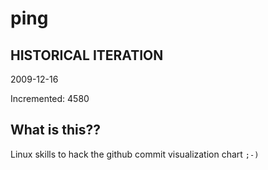 # ping

## HISTORICAL ITERATION
2009-12-16

Incremented: 4580

## What is this?? 
Linux skills to hack the github commit visualization chart `;-)`
